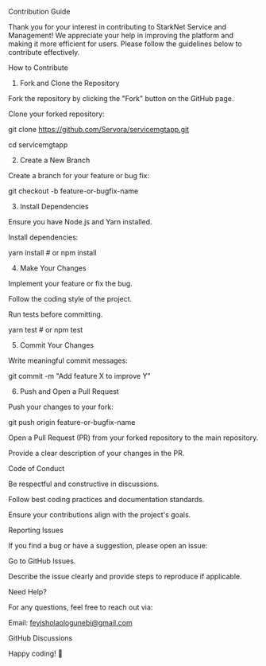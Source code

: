 Contribution Guide

Thank you for your interest in contributing to StarkNet Service and Management! We appreciate your help in improving the platform and making it more efficient for users. Please follow the guidelines below to contribute effectively.

How to Contribute

1. Fork and Clone the Repository

Fork the repository by clicking the "Fork" button on the GitHub page.

Clone your forked repository:

git clone https://github.com/Servora/servicemgtapp.git

cd servicemgtapp

2. Create a New Branch

Create a branch for your feature or bug fix:

git checkout -b feature-or-bugfix-name

3. Install Dependencies

Ensure you have Node.js and Yarn installed.

Install dependencies:

yarn install  # or npm install

4. Make Your Changes

Implement your feature or fix the bug.

Follow the coding style of the project.

Run tests before committing.

yarn test  # or npm test

5. Commit Your Changes

Write meaningful commit messages:

git commit -m "Add feature X to improve Y"

6. Push and Open a Pull Request

Push your changes to your fork:

git push origin feature-or-bugfix-name

Open a Pull Request (PR) from your forked repository to the main repository.

Provide a clear description of your changes in the PR.

Code of Conduct

Be respectful and constructive in discussions.

Follow best coding practices and documentation standards.

Ensure your contributions align with the project's goals.

Reporting Issues

If you find a bug or have a suggestion, please open an issue:

Go to GitHub Issues.

Describe the issue clearly and provide steps to reproduce if applicable.

Need Help?

For any questions, feel free to reach out via:

Email: feyisholaologunebi@gmail.com

GitHub Discussions

Happy coding! 🚀
